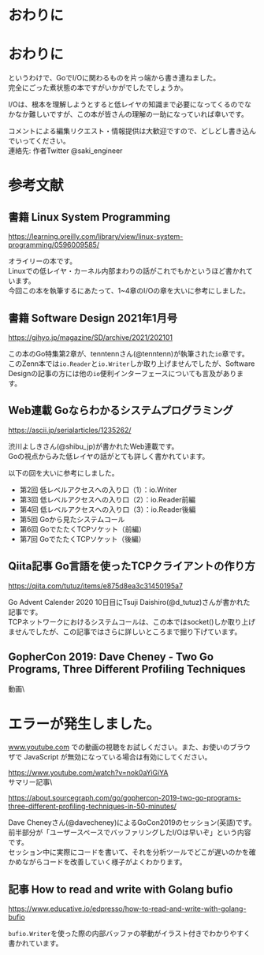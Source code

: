 # おわりに

# おわりに

というわけで、GoでI/Oに関わるものを片っ端から書き連ねました。\
完全にごった煮状態の本ですがいかがでしたでしょうか。

I/Oは、根本を理解しようとすると低レイヤの知識まで必要になってくるのでなかなか難しいですが、この本が皆さんの理解の一助になっていれば幸いです。

コメントによる編集リクエスト・情報提供は大歓迎ですので、どしどし書き込んでいってください。\
連絡先: 作者Twitter \@saki_engineer

# 参考文献

## 書籍 Linux System Programming






<https://learning.oreilly.com/library/view/linux-system-programming/0596009585/>

オライリーの本です。\
Linuxでの低レイヤ・カーネル内部まわりの話がこれでもかというほど書かれています。\
今回この本を執筆するにあたって、1\~4章のI/Oの章を大いに参考にしました。

## 書籍 Software Design 2021年1月号






<https://gihyo.jp/magazine/SD/archive/2021/202101>

この本のGo特集第2章が、tenntennさん(\@tenntenn)が執筆された`io`章です。\
このZenn本では`io.Reader`と`io.Writer`しか取り上げませんでしたが、Software
Designの記事の方には他の`io`便利インターフェースについても言及があります。

## Web連載 Goならわかるシステムプログラミング






<https://ascii.jp/serialarticles/1235262/>

渋川よしきさん(\@shibu_jp)が書かれたWeb連載です。\
Goの視点からみた低レイヤの話がとても詳しく書かれています。

以下の回を大いに参考にしました。

-   第2回
    低レベルアクセスへの入り口（1）：io.Writer
-   第3回
    低レベルアクセスへの入り口（2）：io.Reader前編
-   第4回
    低レベルアクセスへの入り口（3）：io.Reader後編
-   第5回
    Goから見たシステムコール
-   第6回
    GoでたたくTCPソケット（前編）
-   第7回
    GoでたたくTCPソケット（後編）

## Qiita記事 Go言語を使ったTCPクライアントの作り方






<https://qiita.com/tutuz/items/e875d8ea3c31450195a7>

Go Advent Calender 2020 10日目にTsuji
Daishiro(\@d_tutuz)さんが書かれた記事です。\
TCPネットワークにおけるシステムコールは、この本ではsocket()しか取り上げませんでしたが、この記事ではさらに詳しいところまで掘り下げています。

## GopherCon 2019: Dave Cheney - Two Go Programs, Three Different Profiling Techniques

動画\







# エラーが発生しました。


www.youtube.com
での動画の視聴をお試しください。また、お使いのブラウザで JavaScript
が無効になっている場合は有効にしてください。





<https://www.youtube.com/watch?v=nok0aYiGiYA>\
サマリー記事\






<https://about.sourcegraph.com/go/gophercon-2019-two-go-programs-three-different-profiling-techniques-in-50-minutes/>

Dave
Cheneyさん(\@davecheney)によるGoCon2019のセッション(英語)です。\
前半部分が「ユーザースペースでバッファリングしたI/Oは早いぞ」という内容です。\
セッション中に実際にコードを書いて、それを分析ツールでどこが遅いのかを確かめながらコードを改善していく様子がよくわかります。

## 記事 How to read and write with Golang bufio






<https://www.educative.io/edpresso/how-to-read-and-write-with-golang-bufio>

`bufio.Writer`を使った際の内部バッファの挙動がイラスト付きでわかりやすく書かれています。




